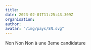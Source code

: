 ```yaml
---
title: 
date: 2023-02-01T11:25:43.309Z
organisation: 
author: 
avatar: "/img/pays/SN.svg"
---
```


Non 
Non 
Non à une 3eme candidature 